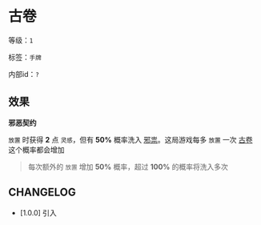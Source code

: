 # 古卷

等级：`1`

标签：`手牌`

内部id：`?`

## 效果

**邪恶契约**

`放置` 时获得 **2** 点 `灵感`，但有 **50%** 概率洗入 [邪祟](../卡牌组/邪祟.md)。这局游戏每多 `放置` 一次 [古卷](古卷.md) 这个概率都会增加
> 每次额外的 `放置` 增加 **50%** 概率，超过 **100%** 的概率将洗入多次

## CHANGELOG

- [1.0.0] 引入
